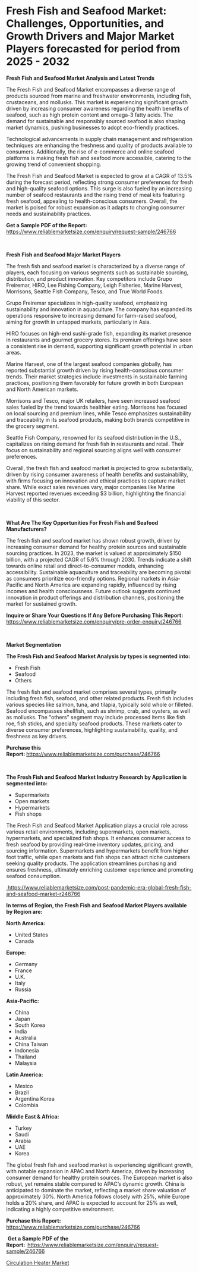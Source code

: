 <p><h1>Fresh Fish and Seafood Market: Challenges, Opportunities, and Growth Drivers and Major Market Players forecasted for period from 2025 - 2032</h1></p><p><strong>Fresh Fish and Seafood Market Analysis and Latest Trends</strong></p>
<p><p>The Fresh Fish and Seafood Market encompasses a diverse range of products sourced from marine and freshwater environments, including fish, crustaceans, and mollusks. This market is experiencing significant growth driven by increasing consumer awareness regarding the health benefits of seafood, such as high protein content and omega-3 fatty acids. The demand for sustainable and responsibly sourced seafood is also shaping market dynamics, pushing businesses to adopt eco-friendly practices.</p><p>Technological advancements in supply chain management and refrigeration techniques are enhancing the freshness and quality of products available to consumers. Additionally, the rise of e-commerce and online seafood platforms is making fresh fish and seafood more accessible, catering to the growing trend of convenient shopping.</p><p>The Fresh Fish and Seafood Market is expected to grow at a CAGR of 13.5% during the forecast period, reflecting strong consumer preferences for fresh and high-quality seafood options. This surge is also fueled by an increasing number of seafood restaurants and the rising trend of meal kits featuring fresh seafood, appealing to health-conscious consumers. Overall, the market is poised for robust expansion as it adapts to changing consumer needs and sustainability practices.</p></p>
<p><strong>Get a Sample PDF of the Report:&nbsp;</strong> <a href="https://www.reliablemarketsize.com/enquiry/request-sample/246766?utm_campaign=2948&utm_medium=2&utm_source=Github&utm_content=ia&utm_term=30032025&utm_id=fresh-fish-and-seafood">https://www.reliablemarketsize.com/enquiry/request-sample/246766</a></p>
<p>&nbsp;</p>
<p><strong>Fresh Fish and Seafood Major Market Players</strong></p>
<p><p>The fresh fish and seafood market is characterized by a diverse range of players, each focusing on various segments such as sustainable sourcing, distribution, and product innovation. Key competitors include Grupo Freiremar, HIRO, Lee Fishing Company, Leigh Fisheries, Marine Harvest, Morrisons, Seattle Fish Company, Tesco, and True World Foods. </p><p>Grupo Freiremar specializes in high-quality seafood, emphasizing sustainability and innovation in aquaculture. The company has expanded its operations responsive to increasing demand for farm-raised seafood, aiming for growth in untapped markets, particularly in Asia.</p><p>HIRO focuses on high-end sushi-grade fish, expanding its market presence in restaurants and gourmet grocery stores. Its premium offerings have seen a consistent rise in demand, supporting significant growth potential in urban areas.</p><p>Marine Harvest, one of the largest seafood companies globally, has reported substantial growth driven by rising health-conscious consumer trends. Their market strategies include investments in sustainable farming practices, positioning them favorably for future growth in both European and North American markets.</p><p>Morrisons and Tesco, major UK retailers, have seen increased seafood sales fueled by the trend towards healthier eating. Morrisons has focused on local sourcing and premium lines, while Tesco emphasizes sustainability and traceability in its seafood products, making both brands competitive in the grocery segment.</p><p>Seattle Fish Company, renowned for its seafood distribution in the U.S., capitalizes on rising demand for fresh fish in restaurants and retail. Their focus on sustainability and regional sourcing aligns well with consumer preferences.</p><p>Overall, the fresh fish and seafood market is projected to grow substantially, driven by rising consumer awareness of health benefits and sustainability, with firms focusing on innovation and ethical practices to capture market share. While exact sales revenues vary, major companies like Marine Harvest reported revenues exceeding $3 billion, highlighting the financial viability of this sector.</p></p>
<p>&nbsp;</p>
<p><strong>What Are The Key Opportunities For Fresh Fish and Seafood Manufacturers?</strong></p>
<p><p>The fresh fish and seafood market has shown robust growth, driven by increasing consumer demand for healthy protein sources and sustainable sourcing practices. In 2023, the market is valued at approximately $150 billion, with a projected CAGR of 5.6% through 2030. Trends indicate a shift towards online retail and direct-to-consumer models, enhancing accessibility. Sustainable aquaculture and traceability are becoming pivotal as consumers prioritize eco-friendly options. Regional markets in Asia-Pacific and North America are expanding rapidly, influenced by rising incomes and health consciousness. Future outlook suggests continued innovation in product offerings and distribution channels, positioning the market for sustained growth.</p></p>
<p><strong>Inquire or Share Your Questions If Any Before Purchasing This Report:</strong> <a href="https://www.reliablemarketsize.com/enquiry/pre-order-enquiry/246766?utm_campaign=2948&utm_medium=2&utm_source=Github&utm_content=ia&utm_term=30032025&utm_id=fresh-fish-and-seafood">https://www.reliablemarketsize.com/enquiry/pre-order-enquiry/246766</a></p>
<p>&nbsp;</p>
<p><strong>Market Segmentation</strong></p>
<p><strong>The Fresh Fish and Seafood Market Analysis by types is segmented into:</strong></p>
<p><ul><li>Fresh Fish</li><li>Seafood</li><li>Others</li></ul></p>
<p><p>The fresh fish and seafood market comprises several types, primarily including fresh fish, seafood, and other related products. Fresh fish includes various species like salmon, tuna, and tilapia, typically sold whole or filleted. Seafood encompasses shellfish, such as shrimp, crab, and oysters, as well as mollusks. The "others" segment may include processed items like fish roe, fish sticks, and specialty seafood products. These markets cater to diverse consumer preferences, highlighting sustainability, quality, and freshness as key drivers.</p></p>
<p><strong>Purchase this Report:&nbsp;</strong><a href="https://www.reliablemarketsize.com/purchase/246766?utm_campaign=2948&utm_medium=2&utm_source=Github&utm_content=ia&utm_term=30032025&utm_id=fresh-fish-and-seafood">https://www.reliablemarketsize.com/purchase/246766</a></p>
<p>&nbsp;</p>
<p><strong>The Fresh Fish and Seafood Market Industry Research by Application is segmented into:</strong></p>
<p><ul><li>Supermarkets</li><li>Open markets</li><li>Hypermarkets</li><li>Fish shops</li></ul></p>
<p><p>The Fresh Fish and Seafood Market Application plays a crucial role across various retail environments, including supermarkets, open markets, hypermarkets, and specialized fish shops. It enhances consumer access to fresh seafood by providing real-time inventory updates, pricing, and sourcing information. Supermarkets and hypermarkets benefit from higher foot traffic, while open markets and fish shops can attract niche customers seeking quality products. The application streamlines purchasing and ensures freshness, ultimately enriching customer experience and promoting seafood consumption.</p></p>
<p><a href="https://www.reliablemarketsize.com/post-pandemic-era-global-fresh-fish-and-seafood-market-r246766?utm_campaign=2948&utm_medium=2&utm_source=Github&utm_content=ia&utm_term=30032025&utm_id=fresh-fish-and-seafood">&nbsp;https://www.reliablemarketsize.com/post-pandemic-era-global-fresh-fish-and-seafood-market-r246766</a></p>
<p><strong>In terms of Region, the Fresh Fish and Seafood Market Players available by Region are:</strong></p>
<p>
    <p> <strong> North America: </strong>
        <ul>
            <li>United States</li>
            <li>Canada</li>
        </ul>
        </p> 
    <p> <strong> Europe: </strong>
        <ul>
            <li>Germany</li>
            <li>France</li>
            <li>U.K.</li>
            <li>Italy</li>
            <li>Russia</li>
        </ul>
        </p> 
    <p> <strong> Asia-Pacific: </strong>
        <ul>
            <li>China</li>
            <li>Japan</li>
            <li>South Korea</li>
            <li>India</li>
            <li>Australia</li>
            <li>China Taiwan</li>
            <li>Indonesia</li>
            <li>Thailand</li>
            <li>Malaysia</li>
        </ul>
        </p> 
    <p> <strong> Latin America: </strong>
        <ul>
            <li>Mexico</li>
            <li>Brazil</li>
            <li>Argentina Korea</li>
            <li>Colombia</li>
        </ul>
        </p> 
    <p> <strong> Middle East & Africa: </strong>
        <ul>
            <li>Turkey</li>
            <li>Saudi</li>
            <li>Arabia</li>
            <li>UAE</li>
            <li>Korea</li>
        </ul>
    </p>
    </p>
<p><p>The global fresh fish and seafood market is experiencing significant growth, with notable expansion in APAC and North America, driven by increasing consumer demand for healthy protein sources. The European market is also robust, yet remains stable compared to APAC’s dynamic growth. China is anticipated to dominate the market, reflecting a market share valuation of approximately 30%. North America follows closely with 25%, while Europe holds a 20% share, and APAC is expected to account for 25% as well, indicating a highly competitive environment.</p></p>
<p><strong>Purchase this Report: </strong><a href="https://www.reliablemarketsize.com/purchase/246766?utm_campaign=2948&utm_medium=2&utm_source=Github&utm_content=ia&utm_term=30032025&utm_id=fresh-fish-and-seafood">https://www.reliablemarketsize.com/purchase/246766</a></p>
<p>&nbsp;<strong>Get a Sample PDF of the Report:&nbsp;&nbsp;</strong><a href="https://www.reliablemarketsize.com/enquiry/request-sample/246766?utm_campaign=2948&utm_medium=2&utm_source=Github&utm_content=ia&utm_term=30032025&utm_id=fresh-fish-and-seafood">https://www.reliablemarketsize.com/enquiry/request-sample/246766</a></p>
<p><strong></strong></p>
<p><p><a href="https://github.com/penecorodz74/Market-Research-Report-List-1/blob/main/circulation-heater-market.md?utm_campaign=2948&utm_medium=2&utm_source=Github&utm_content=ia&utm_term=30032025&utm_id=fresh-fish-and-seafood">Circulation Heater Market</a></p></p>